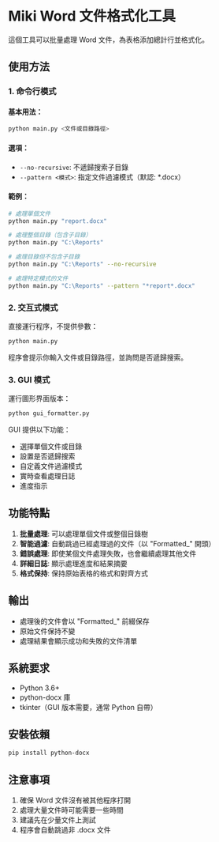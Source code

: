 # Miki Word 文件格式化工具

這個工具可以批量處理 Word 文件，為表格添加總計行並格式化。

## 使用方法

### 1. 命令行模式

#### 基本用法：
```bash
python main.py <文件或目錄路徑>
```

#### 選項：
- `--no-recursive`: 不遞歸搜索子目錄
- `--pattern <模式>`: 指定文件過濾模式（默認: *.docx）

#### 範例：
```bash
# 處理單個文件
python main.py "report.docx"

# 處理整個目錄（包含子目錄）
python main.py "C:\Reports"

# 處理目錄但不包含子目錄
python main.py "C:\Reports" --no-recursive

# 處理特定模式的文件
python main.py "C:\Reports" --pattern "*report*.docx"
```

### 2. 交互式模式

直接運行程序，不提供參數：
```bash
python main.py
```

程序會提示你輸入文件或目錄路徑，並詢問是否遞歸搜索。

### 3. GUI 模式

運行圖形界面版本：
```bash
python gui_formatter.py
```

GUI 提供以下功能：
- 選擇單個文件或目錄
- 設置是否遞歸搜索
- 自定義文件過濾模式
- 實時查看處理日誌
- 進度指示

## 功能特點

1. **批量處理**: 可以處理單個文件或整個目錄樹
2. **智能過濾**: 自動跳過已經處理過的文件（以 "Formatted_" 開頭）
3. **錯誤處理**: 即使某個文件處理失敗，也會繼續處理其他文件
4. **詳細日誌**: 顯示處理進度和結果摘要
5. **格式保持**: 保持原始表格的格式和對齊方式

## 輸出

- 處理後的文件會以 "Formatted_" 前綴保存
- 原始文件保持不變
- 處理結果會顯示成功和失敗的文件清單

## 系統要求

- Python 3.6+
- python-docx 庫
- tkinter（GUI 版本需要，通常 Python 自帶）

## 安裝依賴

```bash
pip install python-docx
```

## 注意事項

1. 確保 Word 文件沒有被其他程序打開
2. 處理大量文件時可能需要一些時間
3. 建議先在少量文件上測試
4. 程序會自動跳過非 .docx 文件
